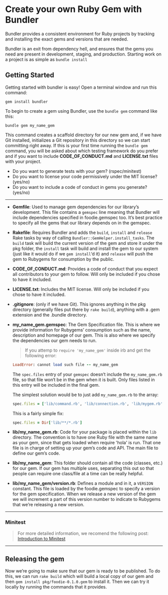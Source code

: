 # Create your own Ruby Gem with Bundler

Bundler provides a consistent environment for Ruby projects by tracking and installing the exact gems and versions that are needed.

Bundler is an exit from dependency hell, and ensures that the gems you need are present in development, staging, and production. Starting work on a project is as simple as `bundle install`

## Getting Started

Getting started with bundler is easy! Open a terminal window and run this command:

```
gem install bundler
```

To begin to create a gem using Bundler, use the `bundle gem` command like this:

```
bundle gem my_name_gem
```

This command creates a scaffold directory for our new gem and, if we have Git installed, initializes a Git repository in this directory so we can start committing right away. If this is your first time running the `bundle gem` command, you will be asked about which testing framework do you prefer and if you want to include **CODE_OF_CONDUCT.md** and **LICENSE.txt** files with your project.

* Do you want to generate tests with your gem? (rspec/minitest)
* Do you want to license your code permissively under the MIT license? (yes/no)
* Do you want to include a code of conduct in gems you generate? (yes/no)

***

* **Gemfile**: Used to manage gem dependencies for our library’s development. This file contains a `gemspec` line meaning that Bundler will include dependencies specified in foodie.gemspec too. It’s best practice to specify all the gems that our library depends on in the gemspec.

* **Rakefile**: Requires Bundler and adds the `build`, `install` and `release` Rake tasks by way of calling `Bundler::GemHelper.install_tasks`. The `build` task will build the current version of the gem and store it under the pkg folder, the `install` task will build and install the gem to our system (just like it would do if we `gem install`‘d it) and `release` will push the gem to Rubygems for consumption by the public.

* **CODE_OF_CONDUCT.md**: Provides a code of conduct that you expect all contributors to your gem to follow. Will only be included if you chose to have it included.

* **LICENSE.txt**: Includes the MIT license. Will only be included if you chose to have it included.

* **.gitignore**: (only if we have Git). This ignores anything in the pkg directory (generally files put there by `rake build`), anything with a .gem extension and the .bundle directory.

* **my_name_gem.gemspec**: The Gem Specification file. This is where we provide information for Rubygems’ consumption such as the name, description and homepage of our gem. This is also where we specify the dependencies our gem needs to run.

    > If you attemp to `require 'my_name_gem'` inside irb and get the following error:

    ```ruby
    LoadError: cannot load such file -- my_name_gem
    ```

    The `spec.files` entry of your `gemspec` doesn’t include the `my_name_gem.rb` file, so that file won‘t be in the gem when it is built. Only files listed in this entry will be included in the final gem.

    The simplest solution would be to just add `my_name_gem.rb` to the array:

    ```ruby
    spec.files = ['lib/command.rb', 'lib/connection.rb', 'lib/mygem.rb']
    ```

    This is a fairly simple fix:

    ```ruby
    spec.files = Dir['lib/**/*.rb']
    ```

* **lib/my_name_gem.rb**: Code for your package is placed within the `lib` directory. The convention is to have one Ruby file with the same name as your gem, since that gets loaded when require 'hola' is run. That one file is in charge of setting up your gem’s code and API. The main file to define our gem’s code. 

* **lib/my_name_gem**: This folder should contain all the code (classes, etc.) for our gem. If our gem has multiple uses, separating this out so that people can require one class/file at a time can be really helpful.

* **lib/my_name_gem/version.rb**: Defines a module and in it, a `VERSION` constant. This file is loaded by the foodie.gemspec to specify a version for the gem specification. When we release a new version of the gem we will increment a part of this version number to indicate to Rubygems that we’re releasing a new version.

***

### Minitest

> For more detailed information, we recomend the following post: [Introduction to Minitest](https://launchschool.com/blog/assert-yourself-an-introduction-to-minitest)

***

## Releasing the gem

Now we’re going to make sure that our gem is ready to be published. To do this, we can run `rake build` which will build a local copy of our gem and then `gem install pkg/foodie-0.1.0.gem` to install it. Then we can try it locally by running the commands that it provides.